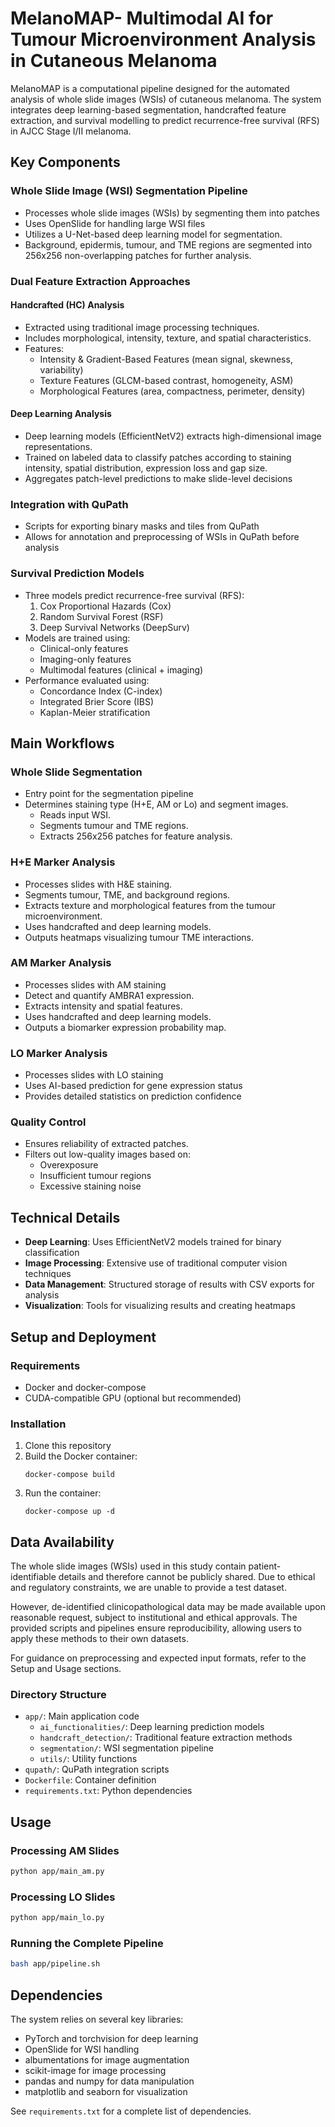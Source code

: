 # MelanoMAP- Multimodal AI for Tumour Microenvironment Analysis in Cutaneous Melanoma

MelanoMAP is a computational pipeline designed for the automated analysis of whole slide images (WSIs) of cutaneous melanoma. The system integrates deep learning-based segmentation, handcrafted feature extraction, and survival modelling to predict recurrence-free survival (RFS) in AJCC Stage I/II melanoma.

## Key Components

### Whole Slide Image (WSI) Segmentation Pipeline
- Processes whole slide images (WSIs) by segmenting them into patches
- Uses OpenSlide for handling large WSI files
- Utilizes a U-Net-based deep learning model for segmentation.  
- Background, epidermis, tumour, and TME regions are segmented into 256x256 non-overlapping
patches for further analysis.

### Dual Feature Extraction Approaches

#### Handcrafted (HC) Analysis
- Extracted using traditional image processing techniques.
- Includes morphological, intensity, texture, and spatial characteristics.
- Features:
  - Intensity & Gradient-Based Features (mean signal, skewness, variability)
  - Texture Features (GLCM-based contrast, homogeneity, ASM)
  - Morphological Features (area, compactness, perimeter, density)

#### Deep Learning Analysis
- Deep learning models (EfficientNetV2) extracts high-dimensional image representations.
- Trained on labeled data to classify patches according to staining intensity, spatial distribution, expression loss and gap size.
- Aggregates patch-level predictions to make slide-level decisions

### Integration with QuPath
- Scripts for exporting binary masks and tiles from QuPath
- Allows for annotation and preprocessing of WSIs in QuPath before analysis

### Survival Prediction Models
- Three models predict recurrence-free survival (RFS):
  1. Cox Proportional Hazards (Cox)
  2. Random Survival Forest (RSF)
  3. Deep Survival Networks (DeepSurv)
- Models are trained using:
  - Clinical-only features
  - Imaging-only features
  - Multimodal features (clinical + imaging)
- Performance evaluated using:
  - Concordance Index (C-index)
  - Integrated Brier Score (IBS)
  - Kaplan-Meier stratification

## Main Workflows

### Whole Slide Segmentation
- Entry point for the segmentation pipeline
- Determines staining type (H+E, AM or Lo) and segment images.
  - Reads input WSI.
  - Segments tumour and TME regions.
  - Extracts 256x256 patches for feature analysis.

### H+E Marker Analysis
- Processes slides with H&E staining.
- Segments tumour, TME, and background regions.
- Extracts texture and morphological features from the tumour microenvironment.
- Uses handcrafted and deep learning models.
- Outputs heatmaps visualizing tumour TME interactions.

### AM Marker Analysis
- Processes slides with AM staining
- Detect and quantify AMBRA1 expression.
- Extracts intensity and spatial features.
- Uses handcrafted and deep learning models.
- Outputs a biomarker expression probability map.

### LO Marker Analysis
- Processes slides with LO staining
- Uses AI-based prediction for gene expression status
- Provides detailed statistics on prediction confidence

### Quality Control
- Ensures reliability of extracted patches.
- Filters out low-quality images based on:
  - Overexposure
  - Insufficient tumour regions
  - Excessive staining noise

## Technical Details

- **Deep Learning**: Uses EfficientNetV2 models trained for binary classification
- **Image Processing**: Extensive use of traditional computer vision techniques
- **Data Management**: Structured storage of results with CSV exports for analysis
- **Visualization**: Tools for visualizing results and creating heatmaps

## Setup and Deployment

### Requirements
- Docker and docker-compose
- CUDA-compatible GPU (optional but recommended)

### Installation
1. Clone this repository
2. Build the Docker container:
   ```
   docker-compose build
   ```
3. Run the container:
   ```
   docker-compose up -d
   ```

## Data Availability

The whole slide images (WSIs) used in this study contain patient-identifiable details and therefore cannot be publicly shared. Due to ethical and regulatory constraints, we are unable to provide a test dataset.  

However, de-identified clinicopathological data may be made available upon reasonable request, subject to institutional and ethical approvals. The provided scripts and pipelines ensure reproducibility, allowing users to apply these methods to their own datasets.  

For guidance on preprocessing and expected input formats, refer to the Setup and Usage sections.

### Directory Structure
- `app/`: Main application code
  - `ai_functionalities/`: Deep learning prediction models
  - `handcraft_detection/`: Traditional feature extraction methods
  - `segmentation/`: WSI segmentation pipeline
  - `utils/`: Utility functions
- `qupath/`: QuPath integration scripts
- `Dockerfile`: Container definition
- `requirements.txt`: Python dependencies

## Usage

### Processing AM Slides
```bash
python app/main_am.py
```

### Processing LO Slides
```bash
python app/main_lo.py
```

### Running the Complete Pipeline
```bash
bash app/pipeline.sh
```

## Dependencies

The system relies on several key libraries:
- PyTorch and torchvision for deep learning
- OpenSlide for WSI handling
- albumentations for image augmentation
- scikit-image for image processing
- pandas and numpy for data manipulation
- matplotlib and seaborn for visualization

See `requirements.txt` for a complete list of dependencies.
